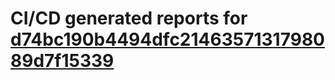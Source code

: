 # CI/CD generated reports for [d74bc190b4494dfc2146357131798089d7f15339](https://github.com/hydephp/develop/commit/d74bc190b4494dfc2146357131798089d7f15339)
